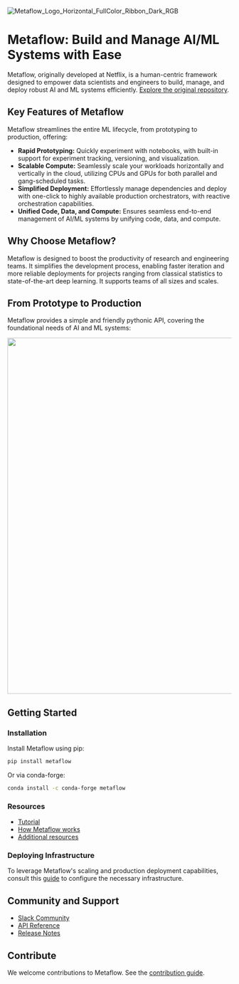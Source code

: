 ![Metaflow_Logo_Horizontal_FullColor_Ribbon_Dark_RGB](https://user-images.githubusercontent.com/763451/89453116-96a57e00-d713-11ea-9fa6-82b29d4d6eff.png)

# Metaflow: Build and Manage AI/ML Systems with Ease

Metaflow, originally developed at Netflix, is a human-centric framework designed to empower data scientists and engineers to build, manage, and deploy robust AI and ML systems efficiently.  [Explore the original repository](https://github.com/Netflix/metaflow).

## Key Features of Metaflow

Metaflow streamlines the entire ML lifecycle, from prototyping to production, offering:

*   **Rapid Prototyping:** Quickly experiment with notebooks, with built-in support for experiment tracking, versioning, and visualization.
*   **Scalable Compute:** Seamlessly scale your workloads horizontally and vertically in the cloud, utilizing CPUs and GPUs for both parallel and gang-scheduled tasks.
*   **Simplified Deployment:** Effortlessly manage dependencies and deploy with one-click to highly available production orchestrators, with reactive orchestration capabilities.
*   **Unified Code, Data, and Compute:** Ensures seamless end-to-end management of AI/ML systems by unifying code, data, and compute.

## Why Choose Metaflow?

Metaflow is designed to boost the productivity of research and engineering teams. It simplifies the development process, enabling faster iteration and more reliable deployments for projects ranging from classical statistics to state-of-the-art deep learning. It supports teams of all sizes and scales.

## From Prototype to Production

Metaflow provides a simple and friendly pythonic API, covering the foundational needs of AI and ML systems:

<img src="./docs/prototype-to-prod.png" width="800px">

## Getting Started

### Installation

Install Metaflow using pip:

```bash
pip install metaflow
```

Or via conda-forge:

```bash
conda install -c conda-forge metaflow
```

### Resources

*   [Tutorial](https://docs.metaflow.org/getting-started/tutorials)
*   [How Metaflow works](https://docs.metaflow.org/metaflow/basics)
*   [Additional resources](https://docs.metaflow.org/introduction/metaflow-resources)

### Deploying Infrastructure

To leverage Metaflow's scaling and production deployment capabilities, consult this [guide](https://outerbounds.com/engineering/welcome/) to configure the necessary infrastructure.

## Community and Support

*   [Slack Community](http://slack.outerbounds.co/)
*   [API Reference](https://docs.metaflow.org/api)
*   [Release Notes](https://github.com/Netflix/metaflow/releases)

## Contribute

We welcome contributions to Metaflow. See the [contribution guide](https://docs.metaflow.org/introduction/contributing-to-metaflow).
